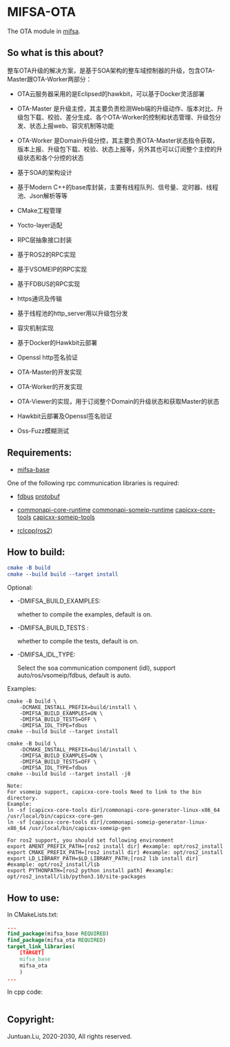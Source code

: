 # MIFSA-OTA

The OTA module in [mifsa](https://github.com/lujuntuan/mifsa).

## So what is this about?
整车OTA升级的解决方案，是基于SOA架构的整车域控制器的升级，包含OTA-Master跟OTA-Worker两部分：
- OTA云服务器采用的是Eclipsed的hawkbit，可以基于Docker灵活部署
- OTA-Master 是升级主控，其主要负责检测Web端的升级动作、版本对比、升级包下载、校验、差分生成、各个OTA-Worker的控制和状态管理、升级包分发、状态上报web、容灾机制等功能
- OTA-Worker 是Domain升级分控，其主要负责OTA-Master状态指令获取，版本上报、升级包下载、校验、状态上报等，另外其也可以订阅整个主控的升级状态和各个分控的状态

- 基于SOA的架构设计
- 基于Modern C++的base库封装，主要有线程队列、信号量、定时器、线程池、Json解析等等
- CMake工程管理
- Yocto-layer适配
- RPC层抽象接口封装
- 基于ROS2的RPC实现
- 基于VSOMEIP的RPC实现
- 基于FDBUS的RPC实现
- https通讯及传输
- 基于线程池的http_server用以升级包分发
- 容灾机制实现
- 基于Docker的Hawkbit云部署
- Openssl http签名验证
- OTA-Master的开发实现
- OTA-Worker的开发实现
- OTA-Viewer的实现，用于订阅整个Domain的升级状态和获取Master的状态
- Hawkbit云部署及Openssl签名验证
- Oss-Fuzz模糊测试

## Requirements:

- [mifsa-base](https://github.com/lujuntuan/mifsa-base)

One of the following rpc communication libraries is required: 

- [fdbus](https://gitee.com/jeremyczhen/fdbus) [protobuf](https://github.com/protocolbuffers/protobuf)

- [commonapi-core-runtime](https://github.com/COVESA/capicxx-core-runtime) [commonapi-someip-runtime](https://github.com/COVESA/capicxx-someip-runtime) [capicxx-core-tools](https://github.com/COVESA/capicxx-core-tools) [capicxx-someip-tools](https://github.com/COVESA/capicxx-someip-tools)

- [rclcpp(ros2)](https://github.com/ros2/rclcpp)

## How to build:

```cmake
cmake -B build
cmake --build build --target install
```

Optional:

- -DMIFSA_BUILD_EXAMPLES: 

  whether to compile the examples, default is on.

- -DMIFSA_BUILD_TESTS :

  whether to compile the tests, default is on.

- -DMIFSA_IDL_TYPE: 

  Select the soa communication component (idl), support auto/ros/vsomeip/fdbus, default is auto.

Examples:

```shell
cmake -B build \
	-DCMAKE_INSTALL_PREFIX=build/install \
	-DMIFSA_BUILD_EXAMPLES=ON \
	-DMIFSA_BUILD_TESTS=OFF \
	-DMIFSA_IDL_TYPE=fdbus
cmake --build build --target install
```

```shell
cmake -B build \
	-DCMAKE_INSTALL_PREFIX=build/install \
	-DMIFSA_BUILD_EXAMPLES=ON \
	-DMIFSA_BUILD_TESTS=OFF \
	-DMIFSA_IDL_TYPE=fdbus
cmake --build build --target install -j8
```

```shell
Note:
For vsomeip support, capicxx-core-tools Need to link to the bin directory.
Example:
ln -sf [capicxx-core-tools dir]/commonapi-core-generator-linux-x86_64 /usr/local/bin/capicxx-core-gen
ln -sf [capicxx-core-tools dir]/commonapi-someip-generator-linux-x86_64 /usr/local/bin/capicxx-someip-gen

For ros2 support, you should set following environment
export AMENT_PREFIX_PATH=[ros2 install dir] #example: opt/ros2_install
export CMAKE_PREFIX_PATH=[ros2 install dir] #example: opt/ros2_install
export LD_LIBRARY_PATH=$LD_LIBRARY_PATH;[ros2 lib install dir] #example: opt/ros2_install/lib
export PYTHONPATH=[ros2 python install path] #example: opt/ros2_install/lib/python3.10/site-packages
```

## How to use:

In CMakeLists.txt:

```cmake
...
find_package(mifsa_base REQUIRED)
find_package(mifsa_ota REQUIRED)
target_link_libraries(
    [TARGET]
    mifsa_base
    mifsa_ota
    )
...
```

In cpp code:

```c++

```

## Copyright:

Juntuan.Lu, 2020-2030, All rights reserved.
